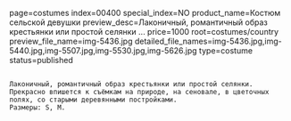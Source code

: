 page=costumes
index=00400
special_index=NO
product_name=Костюм сельской девушки
preview_desc=Лаконичный, романтичный образ крестьянки или простой селянки ...
price=1000
root=costumes/country
preview_file_name=img-5436.jpg
detailed_file_names=img-5436.jpg,img-5440.jpg,img-5507.jpg,img-5530.jpg,img-5626.jpg
type=costume
status=published
~~~~~~

Лаконичный, романтичный образ крестьянки или простой селянки. Прекрасно впишется к съёмкам на природе, на сеновале, в цветочных полях, со старыми деревянными постройками.
Размеры: S, M.